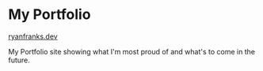 # My Portfolio

[ryanfranks.dev](https://ryanfranks.dev/)

My Portfolio site showing what I'm most proud of and what's to come in the future.
